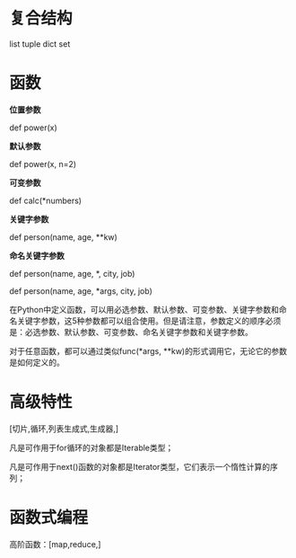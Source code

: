 # 复合结构
list tuple dict set

# 函数
**位置参数**

def power(x)

**默认参数**

def power(x, n=2)

**可变参数**

def calc(*numbers)

**关键字参数**

def person(name, age, **kw)

**命名关键字参数**

def person(name, age, *, city, job)

def person(name, age, *args, city, job)

在Python中定义函数，可以用必选参数、默认参数、可变参数、关键字参数和命名关键字参数，这5种参数都可以组合使用。但是请注意，参数定义的顺序必须是：必选参数、默认参数、可变参数、命名关键字参数和关键字参数。

对于任意函数，都可以通过类似func(*args, **kw)的形式调用它，无论它的参数是如何定义的。

# 高级特性
[切片,循环,列表生成式,生成器,]

凡是可作用于for循环的对象都是Iterable类型；

凡是可作用于next()函数的对象都是Iterator类型，它们表示一个惰性计算的序列；

# 函数式编程
高阶函数：[map,reduce,]
